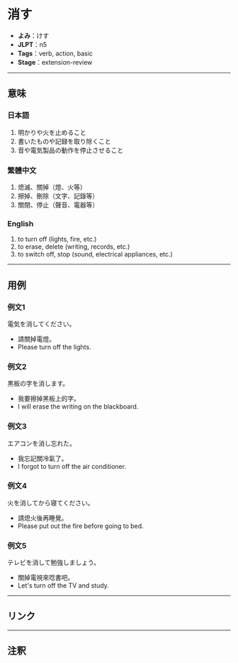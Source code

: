 # 消す

- **よみ**：けす
- **JLPT**：n5
- **Tags**：verb, action, basic
- **Stage**：extension-review

---

## 意味

### 日本語

1. 明かりや火を止めること
2. 書いたものや記録を取り除くこと
3. 音や電気製品の動作を停止させること

### 繁體中文

1. 熄滅、關掉（燈、火等）
2. 擦掉、刪除（文字、記錄等）
3. 關閉、停止（聲音、電器等）

### English

1. to turn off (lights, fire, etc.)
2. to erase, delete (writing, records, etc.)
3. to switch off, stop (sound, electrical appliances, etc.)

---

## 用例

### 例文1

電気を消してください。

- 請關掉電燈。
- Please turn off the lights.

### 例文2

黒板の字を消します。

- 我要擦掉黑板上的字。
- I will erase the writing on the blackboard.

### 例文3

エアコンを消し忘れた。

- 我忘記關冷氣了。
- I forgot to turn off the air conditioner.

### 例文4

火を消してから寝てください。

- 請熄火後再睡覺。
- Please put out the fire before going to bed.

### 例文5

テレビを消して勉強しましょう。

- 關掉電視來唸書吧。
- Let's turn off the TV and study.

---

## リンク

---

## 注釈
